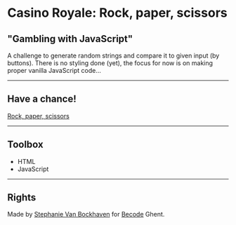 # Casino Royale: Rock, paper, scissors
## "Gambling with JavaScript"
A challenge to generate random strings and compare it to given input (by buttons).
There is no styling done (yet), the focus for now is on making proper vanilla JavaScript code...

---
## Have a chance!
[Rock, paper, scissors](https://steeeeeph.github.io/rock-paper-scissors/)

---
## Toolbox
+ HTML
+ JavaScript

---
## Rights
Made by [Stephanie Van Bockhaven](https://github.com/Steeeeeph) for [Becode](www.becode.org) Ghent.